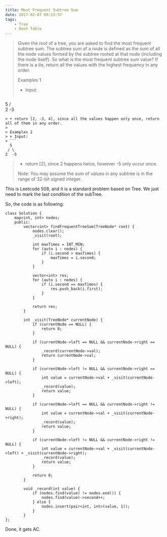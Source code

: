 ```yaml
---
title: Most Frequent Subtree Sum
date: 2017-02-07 09:23:57
tags:
    - Tree
    - Hash Table
---
```


> Given the root of a tree, you are asked to find the most frequent subtree sum. The subtree sum of a node is defined as the sum of all the node values formed by the subtree rooted at that node (including the node itself). So what is the most frequent subtree sum value? If there is a tie, return all the values with the highest frequency in any order.
>
> Examples 1
> + Input:
> ```
  5
 / \
2  -3
```
> + return [2, -3, 4], since all the values happen only once, return all of them in any order.
>
> Examples 2
> + Input:
> ```
  5
 / \
2  -5
```
> + return [2], since 2 happens twice, however -5 only occur once.
>
> Note: You may assume the sum of values in any subtree is in the range of 32-bit signed integer.

<!--more-->

This is Leetcode 508, and it is a standard problem based on Tree. We just need to mark the last condition of the subTree.

So, the code is as following:

```
class Solution {
    map<int, int> nodes;
    public:
        vector<int> findFrequentTreeSum(TreeNode* root) {
            nodes.clear();
            _visit(root);

            int maxTimes = INT_MIN;
            for (auto i : nodes) {
                if (i.second > maxTimes) {
                    maxTimes = i.second;
                }
            }

            vector<int> res;
            for (auto i : nodes) {
                if (i.second == maxTimes) {
                    res.push_back(i.first);
                }
            }

            return res;
        }

        int _visit(TreeNode* currentNode) {
            if (currentNode == NULL) {
                return 0;
            }

            if (currentNode->left == NULL && currentNode->right == NULL) {
                _record(currentNode->val);
                return currentNode->val;
            }

            if (currentNode->left != NULL && currentNode->right == NULL) {
                int value = currentNode->val + _visit(currentNode->left);
                _record(value);
                return value;
            }

            if (currentNode->left == NULL && currentNode->right != NULL) {
                int value = currentNode->val + _visit(currentNode->right);
                _record(value);
                return value;
            }

            if (currentNode->left != NULL && currentNode->right != NULL) {
                int value = currentNode->val + _visit(currentNode->left) + _visit(currentNode->right);
                _record(value);
                return value;
            }

            return 0;
        }

        void _record(int value) {
            if (nodes.find(value) != nodes.end()) {
                nodes.find(value)->second++;
            } else {
                nodes.insert(pair<int, int>(value, 1));
            }
        }
};
```

Done, it gets AC.
